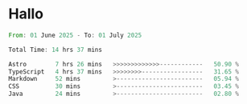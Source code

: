 # Hallo
<!--START_SECTION:waka-->

```rust
From: 01 June 2025 - To: 01 July 2025

Total Time: 14 hrs 37 mins

Astro        7 hrs 26 mins   >>>>>>>>>>>>>------------   50.90 %
TypeScript   4 hrs 37 mins   >>>>>>>>-----------------   31.65 %
Markdown     52 mins         >------------------------   05.94 %
CSS          30 mins         >------------------------   03.45 %
Java         24 mins         >------------------------   02.80 %
```

<!--END_SECTION:waka-->
